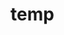 # temp



















































































































































































































































































































































































































































































































































































































































































































































































































































































































































































































































































































































































